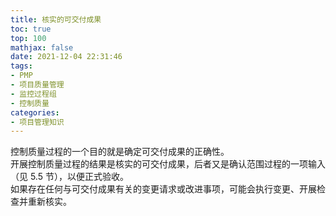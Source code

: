 ```yaml
---
title: 核实的可交付成果
toc: true
top: 100
mathjax: false
date: 2021-12-04 22:31:46
tags:
- PMP
- 项目质量管理
- 监控过程组
- 控制质量
categories:
- 项目管理知识
---
```

控制质量过程的一个目的就是确定可交付成果的正确性。  
开展控制质量过程的结果是核实的可交付成果，后者又是确认范围过程的一项输入（见 5.5 节），以便正式验收。  
如果存在任何与可交付成果有关的变更请求或改进事项，可能会执行变更、开展检查并重新核实。
